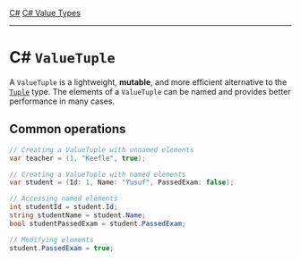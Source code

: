 [C#](csharp)
[C# Value Types](csharp_value_types)

---
# C# `ValueTuple`
A `ValueTuple` is a lightweight, **mutable**, and more efficient alternative to the [`Tuple`](csharp_tuple) type. The elements of a `ValueTuple` can be named and provides better performance in many cases.

## Common operations
```csharp
// Creating a ValueTuple with unnamed elements
var teacher = (1, "Keefle", true);

// Creating a ValueTuple with named elements
var student = (Id: 1, Name: "Yusuf", PassedExam: false);

// Accessing named elements
int studentId = student.Id;
string studentName = student.Name;
bool studentPassedExam = student.PassedExam;

// Modifying elements
student.PassedExam = true;
```
